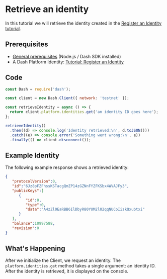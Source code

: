 # Retrieve an identity

In this tutorial we will retrieve the identity created in the [Register an Identity tutorial](../../tutorials/identities-and-names/register-an-identity.md).

## Prerequisites
- [General prerequisites](../../tutorials/introduction.md#prerequisites) (Node.js / Dash SDK installed)
- A Dash Platform Identity: [Tutorial: Register an Identity](../../tutorials/identities-and-names/register-an-identity.md) 

## Code

```javascript
const Dash = require('dash');

const client = new Dash.Client({ network: 'testnet' });

const retrieveIdentity = async () => {
  return client.platform.identities.get('an identity ID goes here');
};

retrieveIdentity()
  .then((d) => console.log('Identity retrieved:\n', d.toJSON()))
  .catch((e) => console.error('Something went wrong:\n', e))
  .finally(() => client.disconnect());
``` 

## Example Identity

The following example response shows a retrieved identity:

```json
{
   "protocolVersion":0,
   "id":"6Jz8pFZFhssKSTacgQmZP14zGZNnFYZFKSbx4WVAJFy3",
   "publicKeys":[
      {
         "id":0,
         "type":0,
         "data":"A4zZl0EaRBB6IlDbyR80YUM2l02qqNUCoIizkQxubtxi"
      }
   ],
   "balance":10997588,
   "revision":0
}
``` 

## What's Happening

After we initialize the Client, we request an identity. The `platform.identities.get` method takes a single argument: an identity ID. After the identity is retrieved, it is displayed on the console.